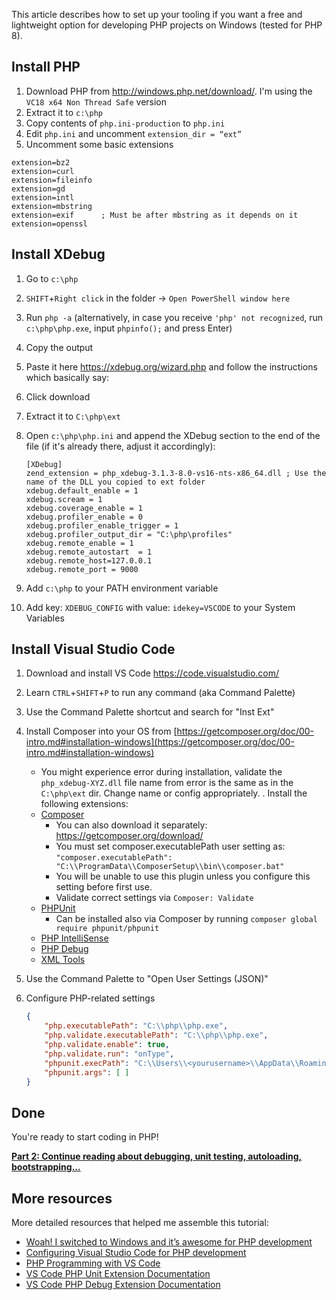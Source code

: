 This article describes how to set up your tooling if you want a free and lightweight option for developing PHP projects on Windows (tested for PHP 8).

## Install PHP

1. Download PHP from http://windows.php.net/download/. I'm using the `VC18 x64 Non Thread Safe` version
1. Extract it to `c:\php`
1. Copy contents of `php.ini-production` to `php.ini`
1. Edit `php.ini` and uncomment `extension_dir = “ext”`
1. Uncomment some basic extensions

```plain
extension=bz2
extension=curl
extension=fileinfo
extension=gd
extension=intl
extension=mbstring
extension=exif      ; Must be after mbstring as it depends on it
extension=openssl
```

## Install XDebug

1. Go to `c:\php`
1. `SHIFT`+`Right click` in the folder -> `Open PowerShell window here`
1. Run `php -a` (alternatively, in case you receive `'php' not recognized`, run `c:\php\php.exe`, input `phpinfo();` and press Enter)
1. Copy the output
1. Paste it here https://xdebug.org/wizard.php and follow the instructions which basically say:
1. Click download
1. Extract it to `C:\php\ext`
1. Open `c:\php\php.ini` and append the XDebug section to the end of the file (if it's already there, adjust it accordingly):

    ```plain
    [XDebug]
    zend_extension = php_xdebug-3.1.3-8.0-vs16-nts-x86_64.dll ; Use the name of the DLL you copied to ext folder
    xdebug.default_enable = 1
    xdebug.scream = 1
    xdebug.coverage_enable = 1
    xdebug.profiler_enable = 0
    xdebug.profiler_enable_trigger = 1
    xdebug.profiler_output_dir = "C:\php\profiles"
    xdebug.remote_enable = 1
    xdebug.remote_autostart  = 1
    xdebug.remote_host=127.0.0.1
    xdebug.remote_port = 9000
    ```

1. Add `c:\php` to your PATH environment variable
1. Add key: `XDEBUG_CONFIG` with value: `idekey=VSCODE` to your System Variables

## Install Visual Studio Code

1. Download and install VS Code https://code.visualstudio.com/
1. Learn `CTRL`+`SHIFT`+`P` to run any command (aka Command Palette)
1. Use the Command Palette shortcut and search for "Inst Ext"
1. Install Composer into your OS from [https://getcomposer.org/doc/00-intro.md#installation-windows](https://getcomposer.org/doc/00-intro.md#installation-windows)
    * You might experience error during installation, validate the `php_xdebug-XYZ.dll` file name from error is the same as in the `C:\php\ext` dir. Change name or config appropriately.
. Install the following extensions:
    * [Composer](https://marketplace.visualstudio.com/items?itemName=ikappas.composer)
        * You can also download it separately: https://getcomposer.org/download/
        * You must set composer.executablePath user setting as:
    `"composer.executablePath": "C:\\ProgramData\\ComposerSetup\\bin\\composer.bat"`
        * You will be unable to use this plugin unless you configure this setting before first use.
        * Validate correct settings via `Composer: Validate`
    * [PHPUnit](https://marketplace.visualstudio.com/items?itemName=emallin.phpunit)
        * Can be installed also via Composer by running `composer global require phpunit/phpunit`
    * [PHP IntelliSense](https://marketplace.visualstudio.com/items?itemName=felixfbecker.php-intellisense)
    * [PHP Debug](https://marketplace.visualstudio.com/items?itemName=felixfbecker.php-debug)
    * [XML Tools](https://marketplace.visualstudio.com/items?itemName=DotJoshJohnson.xml)
1. Use the Command Palette to "Open User Settings (JSON)"
1. Configure PHP-related settings

    ```json
    {
        "php.executablePath": "C:\\php\\php.exe",
        "php.validate.executablePath": "C:\\php\\php.exe",
        "php.validate.enable": true,
        "php.validate.run": "onType",
        "phpunit.execPath": "C:\\Users\\<yourusername>\\AppData\\Roaming\\Composer\\vendor\\bin\\phpunit.bat",
        "phpunit.args": [ ]
    }
    ```

## Done

You're ready to start coding in PHP!

[**Part 2: Continue reading about debugging, unit testing, autoloading, bootstrapping...**](https://github.com/Kentico/kontent-delivery-sdk-php/wiki/Doing-PHP-stuff-on-Windows-with-VS-Code)

## More resources

More detailed resources that helped me assemble this tutorial:

* [Woah! I switched to Windows and it’s awesome for PHP development](https://www.newmediacampaigns.com/blog/woah-i-switched-to-windows-and-its-awesome-for-php-development)
* [Configuring Visual Studio Code for PHP development](https://blogs.msdn.microsoft.com/nicktrog/2016/02/11/configuring-visual-studio-code-for-php-development/)
* [PHP Programming with VS Code](https://code.visualstudio.com/docs/languages/php)
* [VS Code PHP Unit Extension Documentation](https://github.com/elonmallin/vscode-phpunit)
* [VS Code PHP Debug Extension Documentation](https://github.com/felixfbecker/vscode-php-debug)
